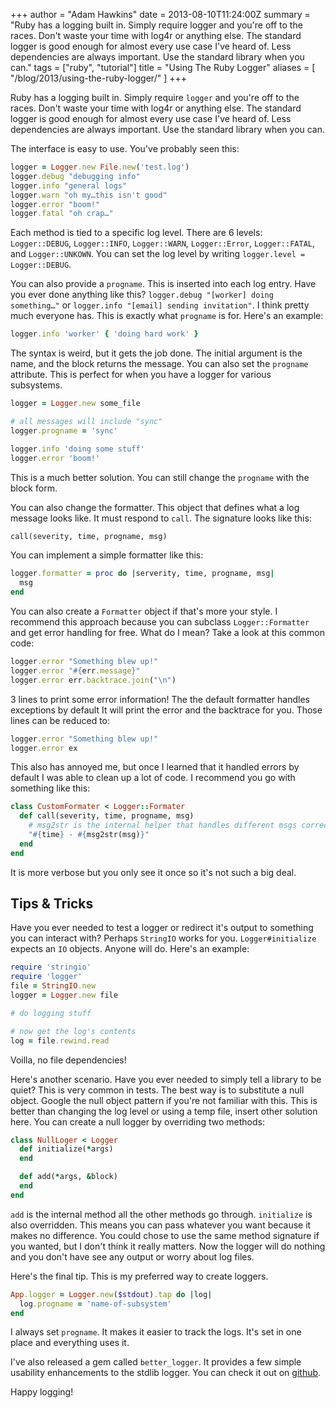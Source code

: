 +++
author = "Adam Hawkins"
date = 2013-08-10T11:24:00Z
summary = "Ruby has a logging built in. Simply require logger and you're off to the races. Don't waste your time with log4r or anything else. The standard logger is good enough for almost every use case I've heard of. Less dependencies are always important. Use the standard library when you can."
tags = ["ruby", "tutorial"]
title = "Using The Ruby Logger"
aliases = [ "/blog/2013/using-the-ruby-logger/" ]
+++

Ruby has a logging built in. Simply require `logger` and you're off to
the races. Don't waste your time with log4r or anything else. The
standard logger is good enough for almost every use case I've heard
of. Less dependencies are always important. Use the standard library
when you can.

The interface is easy to use. You've probably seen this:

```ruby
logger = Logger.new File.new('test.log')
logger.debug "debugging info"
logger.info "general logs"
logger.warn "oh my…this isn't good"
logger.error "boom!"
logger.fatal "oh crap…"
```

Each method is tied to a specific log level. There are 6 levels:
`Logger::DEBUG`, `Logger::INFO`, `Logger::WARN`, `Logger::Error`,
`Logger::FATAL`, and `Logger::UNKOWN`. You can set the log level by
writing `logger.level = Logger::DEBUG`.

You can also provide a `progname`. This is inserted into each log
entry. Have you ever done anything like this? `logger.debug "[worker] doing something…"` or `logger.info "[email] sending invitation"`. I
think pretty much everyone has. This is exactly what `progname` is
for. Here's an example:

```ruby
logger.info 'worker' { 'doing hard work' }
```

The syntax is weird, but it gets the job done. The initial argument is
the name, and the block returns the message. You can also set the
`progname` attribute. This is perfect for when you have a logger for
various subsystems.

```ruby
logger = Logger.new some_file

# all messages will include "sync"
logger.progname = 'sync'

logger.info 'doing some stuff'
logger.error 'boom!'
```

This is a much better solution. You can still change the `progname`
with the block form.

You can also change the formatter. This object that defines what a log
message looks like. It must respond to `call`. The signature looks
like this:

```ruby
call(severity, time, progname, msg)
```

You can implement a simple formatter like this:

```ruby
logger.formatter = proc do |serverity, time, progname, msg|
  msg
end
```

You can also create a `Formatter` object if that's more your style. I
recommend this approach because you can subclass `Logger::Formatter`
and get error handling for free. What do I mean? Take a look at this
common code:

```ruby
logger.error "Something blew up!"
logger.error "#{err.message}"
logger.error err.backtrace.join("\n")
```

3 lines to print some error information! The the default formatter
handles exceptions by default It will print the error and the
backtrace for you. Those lines can be reduced to:

```ruby
logger.error "Something blew up!"
logger.error ex
```

This also has annoyed me, but once I learned that it handled errors by
default I was able to clean up a lot of code. I recommend you go with
something like this:

```ruby
class CustomFormater < Logger::Formater
  def call(severity, time, progname, msg)
    # msg2str is the internal helper that handles different msgs correctly
    "#{time} - #{msg2str(msg)}"
  end
end
```

It is more verbose but you only see it once so it's not such a big
deal.

## Tips & Tricks

Have you ever needed to test a logger or redirect it's output to
something you can interact with? Perhaps `StringIO` works for you.
`Logger#initialize` expects an `IO` objects. Anyone will do. Here's an
example:

```ruby
require 'stringio'
require 'logger'
file = StringIO.new
logger = Logger.new file

# do logging stuff

# now get the log's contents
log = file.rewind.read
```

Voilla, no file dependencies!

Here's another scenario. Have you ever needed to simply tell a library
to be quiet? This is very common in tests. The best way is to
substitute a null object. Google the null object pattern if you're not
familiar with this. This is better than changing the log level or
using a temp file, insert other solution here. You can create a null
logger by overriding two methods:

```ruby
class NullLoger < Logger
  def initialize(*args)
  end

  def add(*args, &block)
  end
end
```

`add` is the internal method all the other methods go through.
`initialize` is also overridden. This means you can pass whatever you
want because it makes no difference. You could chose to use the same
method signature if you wanted, but I don't think it really matters.
Now the logger will do nothing and you don't have see any output or
worry about log files.

Here's the final tip. This is my preferred way to create loggers.

```ruby
App.logger = Logger.new($stdout).tap do |log|
  log.progname = 'name-of-subsystem'
end
```

I always set `progname`. It makes it easier to track the logs. It's
set in one place and everything uses it.

I've also released a gem called `better_logger`. It provides a few
simple usability enhancements to the stdlib logger. You can check it
out on [github](https://github.com/ahawkins/better_logger).

Happy logging!
